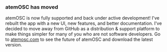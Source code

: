 ### atemOSC has moved

atemOSC is now fully supported and back under active development! I've rebuilt the app with a new UI, new features, and better documentation. I've decided to move away from GitHub as a distribution & support platform to make things simpler for many of you who are not software developers. Go to [atemosc.com](https://atemosc.com) to see the future of atemOSC and download the latest version.